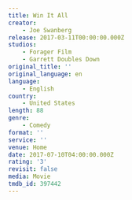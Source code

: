 ```yaml
---
title: Win It All
creator:
    - Joe Swanberg
release: 2017-03-11T00:00:00.000Z
studios:
    - Forager Film
    - Garrett Doubles Down
original_title: ''
original_language: en
language:
    - English
country:
    - United States
length: 88
genre:
    - Comedy
format: ''
service: ''
venue: Home
date: 2017-07-10T04:00:00.000Z
rating: '3'
revisit: false
media: Movie
tmdb_id: 397442
---
```



